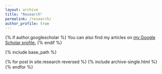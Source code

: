 ```yaml
---
layout: archive
title: "Research"
permalink: /research/
author_profile: true
---
```


{% if author.googlescholar %}
  You can also find my articles on <u><a href="{{author.googlescholar}}">my Google Scholar profile</a>.</u>
{% endif %}

{% include base_path %}

<!-- {% assign cyear = 0 %}
{% for post in site.research reversed %}
  {% if post.year > cyear %}
    <h2> {{post.year}} </h2>
    {% assign cyear = post.year %}
  {% endif %}
  {% include archive-single.html %}
{% endfor %} -->


{% for post in site.research reversed %}
  {% include archive-single.html %}
{% endfor %}